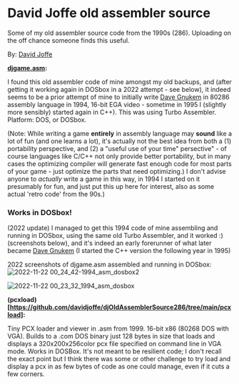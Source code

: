 # David Joffe old assembler source
Some of my old assembler source code from the 1990s (286). Uploading on the off chance someone finds this useful.

By: [David Joffe](https://djoffe.com/)

**[djgame.asm](https://github.com/davidjoffe/djOldAssemblerSource286/blob/main/djgame.asm):**

I found this old assembler code of mine amongst my old backups, and (after getting it working again in DOSbox in a 2022 attempt - see below), it indeed seems to be a prior attempt of mine to initially write [Dave Gnukem](https://github.com/davidjoffe/dave_gnukem) in 80286 assembly language in 1994, 16-bit EGA video - sometime in 1995 I (slightly more sensibly) started again in C++). This was using Turbo Assembler. Platform: DOS, or DOSbox.

(Note: While writing a game **entirely** in assembly language may **sound** like a lot of fun (and one learns a lot), it's actually not the best idea from both a (1) portability perspective, and (2) a "useful use of your time" persective" - of course languages like C/C++ not only provide better portability, but in many cases the optimizing compiler will generate fast enough code for most parts of your game - just optimize the parts that need optimizing.) I don't advise anyone to *actually* write a game in this way, in 1994 I started on it presumably for fun, and just put this up here for interest, also as some actual 'retro code' from the 90s.)

### Works in DOSbox!

(2022 update) I managed to get this 1994 code of mine assembling and running in DOSbox, using the same old Turbo Assembler, and it worked :) (screenshots below), and it's indeed an early forerunner of what later became [Dave Gnukem](https://github.com/davidjoffe/dave_gnukem) (I started the C++ version the following year in 1995)

2022 screenshots of djgame.asm assembled and running in DOSbox:  
![2022-11-22 00_24_42-1994_asm_dosbox2](https://user-images.githubusercontent.com/7451578/203170701-5c9c5518-bacc-427d-be40-e75dc2993b9e.png)

![2022-11-22 00_23_32_1994_asm_dosbox](https://user-images.githubusercontent.com/7451578/203170704-055da090-f0da-4f41-8ac7-d2641586798d.png)


**(pcxload)[https://github.com/davidjoffe/djOldAssemblerSource286/tree/main/pcxload]:**

Tiny PCX loader and viewer in .asm from 1999. 16-bit x86 (80268 DOS with VGA).
Builds to a .com DOS binary just 128 bytes in size that loads and displays a 320x200x256color pcx file specified on command line in VGA mode. Works in DOSBox.
It's not meant to be resilient code; I don't recall the exact point but I think there was some or other challenge to try load and display a pcx in as few bytes of code as one could manage, even if it cuts a few corners.

